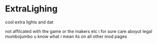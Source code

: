 # ExtraLighing

cool extra lights and dat



not affilcated with the game or the makers etc i for sure care aboyut legal mumbojumbo u know what i mean its on all other mod pages
